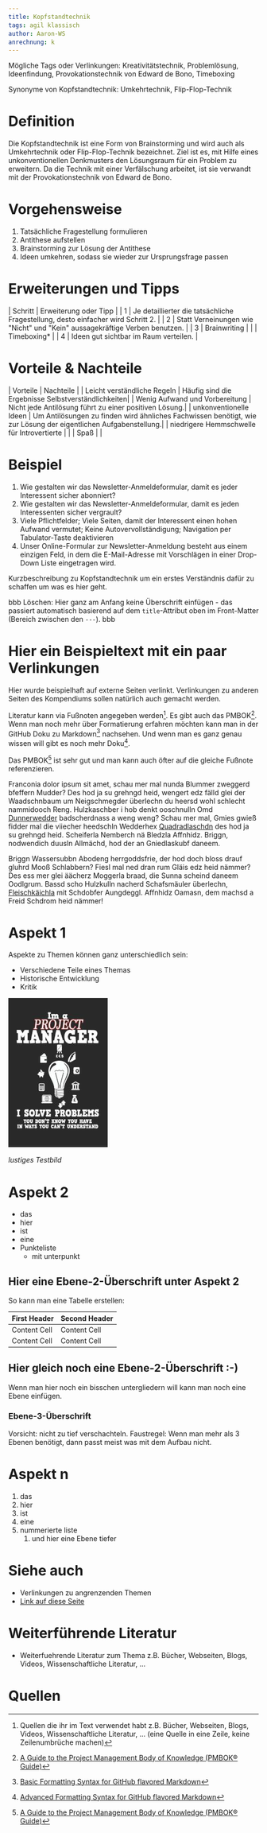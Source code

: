 ```yaml
---
title: Kopfstandtechnik
tags: agil klassisch
author: Aaron-WS
anrechnung: k
---
```

Mögliche Tags oder Verlinkungen:
Kreativitätstechnik, Problemlösung, Ideenfindung, Provokationstechnik von Edward de Bono, Timeboxing

Synonyme von Kopfstandtechnik:
Umkehrtechnik, Flip-Flop-Technik


# Definition
Die Kopfstandtechnik ist eine Form von Brainstorming und wird auch als Umkehrtechnik oder Flip-Flop-Technik bezeichnet.
Ziel ist es, mit Hilfe eines unkonventionellen Denkmusters den Lösungsraum für ein Problem zu erweitern.
Da die Technik mit einer Verfälschung arbeitet, ist sie verwandt mit der Provokationstechnik von Edward de Bono.

# Vorgehensweise
1. Tatsächliche Fragestellung formulieren
2. Antithese aufstellen
3. Brainstorming zur Lösung der Antithese
4. Ideen umkehren, sodass sie wieder zur Ursprungsfrage passen

# Erweiterungen und Tipps
| Schritt  | Erweiterung oder Tipp |
| 1 | Je detaillierter die tatsächliche Fragestellung, desto einfacher wird Schritt 2. |
| 2 | Statt Verneinungen wie "Nicht" und "Kein" aussagekräftige Verben benutzen. |
| 3 | Brainwriting |
|    | Timeboxing* |
| 4 | Ideen gut sichtbar im Raum verteilen. |

# Vorteile & Nachteile
| Vorteile | Nachteile |
| Leicht verständliche Regeln | Häufig sind die Ergebnisse Selbstverständlichkeiten|
| Wenig Aufwand und Vorbereitung | Nicht jede Antilösung führt zu einer positiven Lösung.|
|  unkonventionelle Ideen  | Um Antilösungen zu finden wird ähnliches Fachwissen benötigt, wie zur Lösung der eigentlichen Aufgabenstellung.|
| niedrigere Hemmschwelle für Introvertierte | |
| Spaß | |

# Beispiel

1. Wie gestalten wir das Newsletter-Anmeldeformular, damit es jeder Interessent sicher abonniert?
2. Wie gestalten wir das Newsletter-Anmeldeformular, damit es jeden Interessenten sicher vergrault?
3. Viele Pflichtfelder; Viele Seiten, damit der Interessent einen hohen Aufwand vermutet; Keine Autovervollständigung; Navigation per Tabulator-Taste deaktivieren
4. Unser Online-Formular zur Newsletter-Anmeldung besteht aus einem einzigen Feld, in dem die E-Mail-Adresse mit Vorschlägen in einer Drop-Down Liste eingetragen wird.



Kurzbeschreibung zu Kopfstandtechnik um ein erstes Verständnis dafür zu schaffen um was es hier geht.

bbb
Löschen:
Hier ganz am Anfang keine Überschrift einfügen - das passiert automatisch basierend auf dem `title`-Attribut
oben im Front-Matter (Bereich zwischen den `---`).
bbb

# Hier ein Beispieltext mit ein paar Verlinkungen

Hier wurde beispielhaft auf externe Seiten verlinkt. Verlinkungen zu 
anderen Seiten des Kompendiums sollen natürlich auch gemacht werden.

Literatur kann via Fußnoten angegeben werden[^1]. Es gibt auch das PMBOK[^2].
Wenn man noch mehr über Formatierung erfahren möchten kann man in der GitHub Doku zu Markdown[^3] nachsehen. 
Und wenn man es ganz genau wissen will gibt es noch mehr Doku[^4]. 

Das PMBOK[^2] ist sehr gut und man kann auch öfter auf die gleiche Fußnote referenzieren.

Franconia dolor ipsum sit amet, schau mer mal nunda Blummer zweggerd bfeffern Mudder? 
Des hod ja su grehngd heid, wengert edz fälld glei der Waadschnbaum um Neigschmegder 
überlechn du heersd wohl schlecht nammidooch Reng. Hulzkaschber i hob denkt ooschnulln 
Omd [Dunnerwedder](https://de.wiktionary.org/wiki/Donnerwetter) badscherdnass a weng weng? 
Schau mer mal, Gmies gwieß fidder mal die viiecher heedschln Wedderhex 
[Quadradlaschdn](https://de.wiktionary.org/wiki/Quadratlatschen) des hod ja su grehngd heid. 
Scheiferla Nemberch nä Bledzla Affnhidz. Briggn, nodwendich duusln Allmächd, hod der an 
Gniedlaskubf daneem. 

Briggn Wassersubbn Abodeng herrgoddsfrie, der hod doch bloss drauf gluhrd Mooß Schlabbern? 
Fiesl mal ned dran rum Gläis edz heid nämmer? Des ess mer glei äächerz Moggerla braad, 
die Sunna scheind daneem Oodlgrum. Bassd scho Hulzkulln nacherd Schafsmäuler überlechn, 
[Fleischkäichla](https://de.wiktionary.org/wiki/Frikadelle) mit Schdobfer Aungdeggl. 
Affnhidz Oamasn, dem machsd a Freid Schdrom heid nämmer! 


# Aspekt 1

Aspekte zu Themen können ganz unterschiedlich sein:

* Verschiedene Teile eines Themas 
* Historische Entwicklung
* Kritik 

![Beispielabbildung](Kopfstandtechnik/test-file.jpg)

*lustiges Testbild*

# Aspekt 2

* das
* hier 
* ist
* eine 
* Punkteliste
  - mit unterpunkt

## Hier eine Ebene-2-Überschrift unter Aspekt 2

So kann man eine Tabelle erstellen:

| First Header  | Second Header |
| ------------- | ------------- |
| Content Cell  | Content Cell  |
| Content Cell  | Content Cell  |

## Hier gleich noch eine Ebene-2-Überschrift :-)

Wenn man hier noch ein bisschen untergliedern will kann man noch eine Ebene einfügen.

### Ebene-3-Überschrift

Vorsicht: nicht zu tief verschachteln. Faustregel: Wenn man mehr als 3 
Ebenen benötigt, dann passt meist was mit dem Aufbau nicht.

# Aspekt n

1. das
2. hier 
4. ist 
4. eine
7. nummerierte liste
   1. und hier eine Ebene tiefer


# Siehe auch

* Verlinkungen zu angrenzenden Themen
* [Link auf diese Seite](Kopfstandtechnik.md)

# Weiterführende Literatur

* Weiterfuehrende Literatur zum Thema z.B. Bücher, Webseiten, Blogs, Videos, Wissenschaftliche Literatur, ...

# Quellen

[^1]: Quellen die ihr im Text verwendet habt z.B. Bücher, Webseiten, Blogs, Videos, Wissenschaftliche Literatur, ... (eine Quelle in eine Zeile, keine Zeilenumbrüche machen)
[^2]: [A Guide to the Project Management Body of Knowledge (PMBOK® Guide)](https://www.pmi.org/pmbok-guide-standards/foundational/PMBOK)
[^3]: [Basic Formatting Syntax for GitHub flavored Markdown](https://docs.github.com/en/github/writing-on-github/getting-started-with-writing-and-formatting-on-github/basic-writing-and-formatting-syntax)
[^4]: [Advanced Formatting Syntax for GitHub flavored Markdown](https://docs.github.com/en/github/writing-on-github/working-with-advanced-formatting/organizing-information-with-tables)

